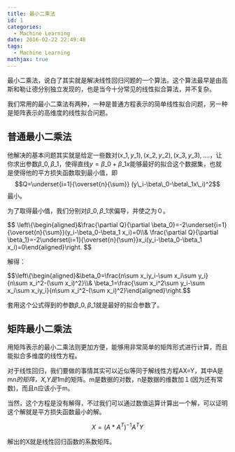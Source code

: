 ```yaml
---
title: 最小二乘法
id: 1
categories:
  - Machine Learning
date: 2016-02-22 22:49:48
tags:
  - Machine Learning
mathjax: true
---
```


最小二乘法，说白了其实就是解决线性回归问题的一个算法。这个算法最早是由高斯和勒让德分别独立发现的，也是当今十分常见的线性拟合算法，并不复杂。

我们常用的最小二乘法有两种，一种是普通方程表示的简单线性拟合问题，另一种是矩阵表示的高维度的线性拟合问题。

## 普通最小二乘法

他解决的基本问题其实就是给定一些数对$(x\_1,y\_1),(x\_2,y\_2),(x\_3,y\_3),....$，让你求出参数$\beta\_0,\beta\_1$，使得直线$y=\beta\_0+\beta\_1 x$能够最好的拟合这个数据集，也就是使得他的平方损失函数取到最小值，即
$$Q=\underset{i=1}{\overset{n}{\sum}} (y\_i-\beta\_0-\beta\_1x\_i)^2$$
最小。

为了取得最小值，我们分别对$\beta\_0,\beta\_1$求偏导，并使之为０。

$$
\left\\{\begin{aligned}&\frac{\partial Q}{\partial \beta\_0}=-2\underset{i=1}{\overset{n}{\sum}}(y\_i-\beta\_0-\beta\_1 x\_i)=0\\\\& \frac{\partial Q}{\partial \beta\_1}=-2\underset{i=1}{\overset{n}{\sum}}x\_i(y\_i-\beta\_0-\beta\_1 x\_i)=0\end{aligned}\right.
$$

解得：

$$\left\\{\begin{aligned}&\beta\_0=\frac{n\sum x\_iy\_i-\sum x\_i\sum y\_i}{n\sum x\_i^2-(\sum x\_i)^2}\\\\& \beta\_1=\frac{\sum x\_i^2\sum y\_i-\sum x\_i\sum x\_iy\_i}{n\sum x\_i^2-(\sum x\_i)^2}\end{aligned}\right.$$

套用这个公式得到的参数$\beta\_0,\beta\_1$就是最好的拟合参数了。


## 矩阵最小二乘法

用矩阵表示的最小二乘法则更加方便，能够用非常简单的矩阵形式进行计算，而且能拟合多维度的线性方程。

对于线性回归，我们要做的事情其实可以近似等同于解线性方程AX=Y，其中A是m*n的矩阵，X,Y是1*m的矩阵。m是数据的对数，n是数据的维数加１(因为还有常数)，而且n应该小于m。

当然，这个方程是没有解得，不过我们可以通过数值运算计算出一个解，可以证明这个解就是平方损失函数最小的解。

$$X=(A*A^T)^{-1}A^TY$$

解出的X就是线性回归函数的系数矩阵。

